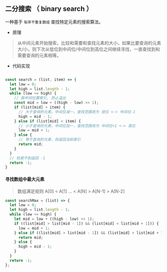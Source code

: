 ## 二分搜索 （ binary search ）

一种基于 `有序不重复数组` 查找特定元素的搜索算法。

- 原理

> 从中间元素开始搜索，比较和需要和查找元素的大小，如果比要查询的元素大/小，则下次从低位到中间位/中间位到高位之间继续寻找，一直查找到和需要查询的元素相等。

- 代码实现

``` js

const search = (list, item) => {
  let low = 0;
  let high = list.length - 1;
  while (low <= high) {
    // 取中间位置索引, 防止溢出
    const mid = low + ((high - low) >> 1);
    if (list[mid] > item) {
      // 大于查询的元素，中间位减一，查找范围改为 低位 <-> 中间位-1
      high = mid - 1;
    } else if (list[mid] < item) {
      // 小于查询的元素，中间位加一，查找范围改为 中间位+1 <-> 高位
      low = mid + 1;
    } else {
      // 等于查询的元素，则返回当前索引
      return mid;
    }
  }
  // 检索不到返回 -1
  return -1;
}
```

#### 寻找数组中最大元素

> 数组满足规则 A[0] < A[1] ... < A[N] > A[N-1] > A[N-2]

``` js
const searchMax = (list) => {
  let low = 0;
  let high = list.length - 1;
  while (low <= high) {
    let mid = low + ((high - low) >> 1);
    if ((list[mid] > list[mid - 1]) && (list[mid] < list[mid + 1])) {
      low = mid + 1;
    } else if ((list[mid] > list[mid - 1]) && (list[mid] > list[mid + 1])) {
      return mid;
    } else {
      high = mid - 1;
    } 
  }
  return -1;
};
```